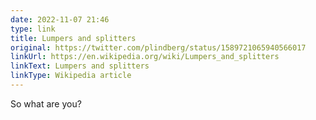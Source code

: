 ```yaml
---
date: 2022-11-07 21:46
type: link
title: Lumpers and splitters
original: https://twitter.com/plindberg/status/1589721065940566017
linkUrl: https://en.wikipedia.org/wiki/Lumpers_and_splitters
linkText: Lumpers and splitters
linkType: Wikipedia article
---
```

So what are you?
